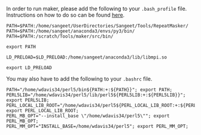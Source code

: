 In order to run maker, please add the following to your `.bash_profile` file. Instructions on how to do so can be found [here](https://github.com/wjdavis90/Omics_lab_server/blob/main/tutorials/setting_PATH.md).

```
PATH=$PATH:/home/sangeet/UserDirectories/Sangeet/Tools/RepeatMasker/
PATH=$PATH:/home/sangeet/anaconda3/envs/py3/bin/
PATH=$PATH:/scratch/Tools/maker/src/bin/

export PATH

LD_PRELOAD=$LD_PRELOAD:/home/sangeet/anaconda3/lib/libmpi.so

export LD_PRELOAD
```

You may also have to add the following to your `.bashrc` file.

```
PATH="/home/wdavis34/perl5/bin${PATH:+:${PATH}}"; export PATH;
PERL5LIB="/home/wdavis34/perl5/lib/perl5${PERL5LIB:+:${PERL5LIB}}"; export PERL5LIB;
PERL_LOCAL_LIB_ROOT="/home/wdavis34/perl5${PERL_LOCAL_LIB_ROOT:+:${PERL_LOCAL_LIB_ROOT}}"; export PERL_LOCAL_LIB_ROOT;
PERL_MB_OPT="--install_base \"/home/wdavis34/perl5\""; export PERL_MB_OPT;
PERL_MM_OPT="INSTALL_BASE=/home/wdavis34/perl5"; export PERL_MM_OPT;
```
